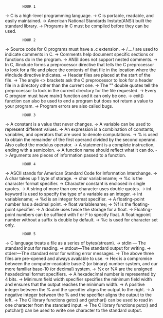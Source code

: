 			HOUR 1

-> C is a high-level programming language.
-> C is portable, readable, and easily maintained.
-> American National Standards Instute(ANSI) built the standard library.
-> Programs in C must be compiled before they can be used.

			HOUR 2

-> Source code for C programs must have a .c extension.
-> /*....*/ are used to indicate comments in C.
-> Comments help document specific sections or functions do in the program.
-> ANSI does not support nested comments.
-> In C, #include forms a preprocessor directive that tells the C preprocessor to look for a file and place the contents of that file in the location where the #include directive indicates.
-> Header files are placed at the start of the file.
-> The angle <> brackets ask the C preprocessor to look for a header file in a directory other than the current one.
-> The "" double quotes tell the preprocessor to look in the current directory for the file requested.
-> Every C program must have main() function and it can only be one.
-> exit() function can also be used to end a program but does not return a value to your program.
-> Program errors are also called bugs.

			HOUR 3

-> A constant is a value that never changes.
-> A variable can be used to represent different values.
-> An expression is a combination of constants, variables, and operators that are used to
denote computations.
-> % is used to obtain the remainder of the first operand divided by the second
operand. Also called the modulus operator.
-> A statement is a complete instruction, ending with a semicolon.
-> A function name should reflect what it can do.
-> Arguments are pieces of information passed to a function.

			HOUR 4

-> ASCII stands for American Standard Code for Information Interchange.
-> A char takes up 1 byte of storage.
-> char variablename;
-> %c is the character format specifier.
-> Character constant is enclosed in single quotes.
-> A string of more than one character uses double quotes.
-> int keyword is used to specify the type of a variable as an integer.
-> int variablename;
-> %d is an integer format specifier.
-> A floating-point number has a decimal point.
-> float variablename;
-> %f is the floating-point specifier.
-> A double uses twice the storage for a float.
-> Floating-point numbers can be suffixed with f or F to specify float. A floatingpoint number without a suffix is double by default.
-> %c is used for character set only.

			HOUR 5

-> C language treats a file as a series of bytes(stream).
-> stdin — The standard input for reading.
-> stdout—The standard output for writing.
-> stderr—The standard error for writing error messages.
-> The above three files are pre-opened and always available to use.
-> Hex is a compromise between the computer-readable
base-2 (or binary) number system, and our more familiar base-10 (or decimal) system.
-> %x or %X are the unsigned hexadecimal format specifiers.
-> A hexadecimal number is represented by 4 bits.
-> Minimum field width specifier specifies the minimum field width and ensures that the output reaches the minimum width.
-> A positive integer between the % and the specifier aligns the output to the right.
-> A negative integer between the % and the specifier aligns the output to the left.
-> The C library functions getc() and getchar() can be used to read in one character
from the standard input.
-> The C library functions putc() and putchar() can be used to write one character
to the standard output.


